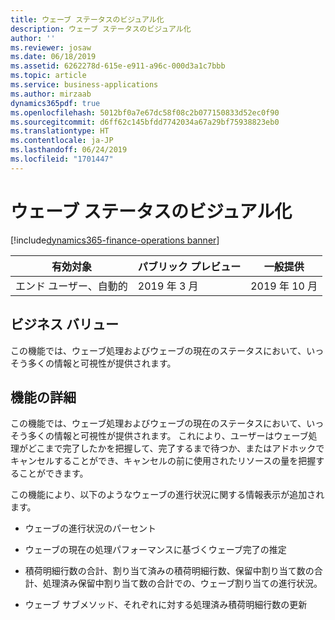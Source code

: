 ```yaml
---
title: ウェーブ ステータスのビジュアル化
description: ウェーブ ステータスのビジュアル化
author: ''
ms.reviewer: josaw
ms.date: 06/18/2019
ms.assetid: 6262278d-615e-e911-a96c-000d3a1c7bbb
ms.topic: article
ms.service: business-applications
ms.author: mirzaab
dynamics365pdf: true
ms.openlocfilehash: 5012bf0a7e67dc58f08c2b077150833d52ec0f90
ms.sourcegitcommit: d6ff62c145bfdd7742034a67a29bf75938823eb0
ms.translationtype: HT
ms.contentlocale: ja-JP
ms.lasthandoff: 06/24/2019
ms.locfileid: "1701447"
---
```

# <a name="wave-status-visualization"></a>ウェーブ ステータスのビジュアル化
[!include[dynamics365-finance-operations banner](../includes/dynamics365-finance-operations.md)]

| 有効対象    |  パブリック プレビュー | 一般提供 | 
| ---------- | ---------- |---------- |
|エンド ユーザー、自動的|2019 年 3 月| 2019 年 10 月|


## <a name="business-value"></a>ビジネス バリュー
<!-- bv start -->
 この機能では、ウェーブ処理およびウェーブの現在のステータスにおいて、いっそう多くの情報と可視性が提供されます。 
<!-- bv end -->



## <a name="feature-details"></a>機能の詳細
<!--feature detail start -->
この機能では、ウェーブ処理およびウェーブの現在のステータスにおいて、いっそう多くの情報と可視性が提供されます。 これにより、ユーザーはウェーブ処理がどこまで完了したかを把握して、完了するまで待つか、またはアドホックでキャンセルすることができ、キャンセルの前に使用されたリソースの量を把握することができます。 

この機能により、以下のようなウェーブの進行状況に関する情報表示が追加されます。

-  ウェーブの進行状況のパーセント

-  ウェーブの現在の処理パフォーマンスに基づくウェーブ完了の推定

-  積荷明細行数の合計、割り当て済みの積荷明細行数、保留中割り当て数の合計、処理済み保留中割り当て数の合計での、ウェーブ割り当ての進行状況。 

-  ウェーブ サブメソッド、それぞれに対する処理済み積荷明細行数の更新
<!--feature detail end -->










